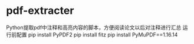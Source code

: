 # pdf-extracter
Python提取pdf中注释和高亮内容的脚本，方便阅读论文以后对注释进行汇总
运行前配置
pip install PyPDF2
pip install fitz
pip install PyMuPDF==1.16.14
